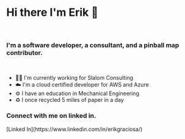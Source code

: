# Hi there I'm Erik 👋
<br/>
<p align="left">
<h3>I'm a software developer, a consultant, and a pinball map contributor.</h3>
</p>
<br/>

- ⛷🏾 I'm currently working for Slalom Consulting
- ☁️ I'm a cloud certified developer for AWS and Azure
- ⚙️ I have an education in Mechanical Engineering
- ♻️ I once recycled 5 miles of paper in a day

<h3><p align="left">
Connect with me on linked in.
</p></h3>
[Linked In](https://www.linkedin.com/in/erikgraciosa/)
<!--
**ErikGraciosa/ErikGraciosa** is a ✨ _special_ ✨ repository because its `README.md` (this file) appears on your GitHub profile.

Here are some ideas to get you started:

- 🔭 I’m currently working on ...
- 🌱 I’m currently learning ...
- 👯 I’m looking to collaborate on ...
- 🤔 I’m looking for help with ...
- 💬 Ask me about ...
- 📫 How to reach me: ...
- 😄 Pronouns: ...
- ⚡ Fun fact: ...
-->
